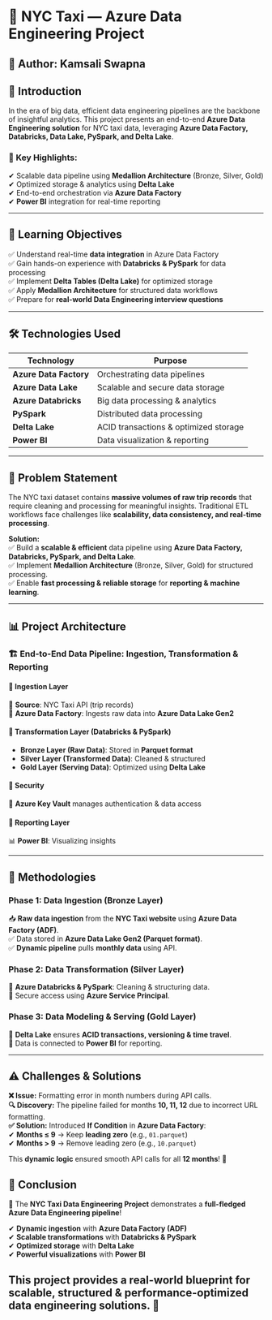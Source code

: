 # 🚖 NYC Taxi — Azure Data Engineering Project  

## 👤 Author: Kamsali Swapna  

## 📌 Introduction  
In the era of big data, efficient data engineering pipelines are the backbone of insightful analytics. This project presents an end-to-end **Azure Data Engineering solution** for NYC taxi data, leveraging **Azure Data Factory, Databricks, Data Lake, PySpark, and Delta Lake**.  

### 🔹 Key Highlights:  
✔ Scalable data pipeline using **Medallion Architecture** (Bronze, Silver, Gold)  
✔ Optimized storage & analytics using **Delta Lake**  
✔ End-to-end orchestration via **Azure Data Factory**  
✔ **Power BI** integration for real-time reporting  

---

## 🎯 Learning Objectives  
✅ Understand real-time **data integration** in Azure Data Factory  
✅ Gain hands-on experience with **Databricks & PySpark** for data processing  
✅ Implement **Delta Tables (Delta Lake)** for optimized storage  
✅ Apply **Medallion Architecture** for structured data workflows  
✅ Prepare for **real-world Data Engineering interview questions**  

---

## 🛠️ Technologies Used  
| Technology       | Purpose |  
|-----------------|--------------------------------|  
| **Azure Data Factory** | Orchestrating data pipelines |  
| **Azure Data Lake** | Scalable and secure data storage |  
| **Azure Databricks** | Big data processing & analytics |  
| **PySpark** | Distributed data processing |  
| **Delta Lake** | ACID transactions & optimized storage |  
| **Power BI** | Data visualization & reporting |  

---

## 📌 Problem Statement  
The NYC taxi dataset contains **massive volumes of raw trip records** that require cleaning and processing for meaningful insights. Traditional ETL workflows face challenges like **scalability, data consistency, and real-time processing**.  

**Solution:**  
✅ Build a **scalable & efficient** data pipeline using **Azure Data Factory, Databricks, PySpark, and Delta Lake**.  
✅ Implement **Medallion Architecture** (Bronze, Silver, Gold) for structured processing.  
✅ Enable **fast processing & reliable storage** for **reporting & machine learning**.  

---

## 📊 Project Architecture  

### 🏗️ End-to-End Data Pipeline: Ingestion, Transformation & Reporting  

#### **🔹 Ingestion Layer**  
📌 **Source**: NYC Taxi API (trip records)  
📌 **Azure Data Factory**: Ingests raw data into **Azure Data Lake Gen2**  

#### **🔹 Transformation Layer (Databricks & PySpark)**  
- **Bronze Layer (Raw Data)**: Stored in **Parquet format**  
- **Silver Layer (Transformed Data)**: Cleaned & structured  
- **Gold Layer (Serving Data)**: Optimized using **Delta Lake**  

#### **🔹 Security**  
🔐 **Azure Key Vault** manages authentication & data access  

#### **🔹 Reporting Layer**  
📊 **Power BI**: Visualizing insights  

---

## 🚀 Methodologies  

### **Phase 1: Data Ingestion (Bronze Layer)**  
📥 **Raw data ingestion** from the **NYC Taxi website** using **Azure Data Factory (ADF)**.  
✅ Data stored in **Azure Data Lake Gen2 (Parquet format)**.  
✅ **Dynamic pipeline** pulls **monthly data** using API.  

### **Phase 2: Data Transformation (Silver Layer)**  
📌 **Azure Databricks & PySpark**: Cleaning & structuring data.  
📌 Secure access using **Azure Service Principal**.  

### **Phase 3: Data Modeling & Serving (Gold Layer)**  
📌 **Delta Lake** ensures **ACID transactions, versioning & time travel**.  
📌 Data is connected to **Power BI** for reporting.  

---

## ⚠️ Challenges & Solutions  

**❌ Issue:** Formatting error in month numbers during API calls.  
**🔍 Discovery:** The pipeline failed for months **10, 11, 12** due to incorrect URL formatting.  
**✅ Solution:** Introduced **If Condition** in **Azure Data Factory**:  
✔ **Months ≤ 9** → Keep **leading zero** (e.g., `01.parquet`)  
✔ **Months > 9** → Remove leading zero (e.g., `10.parquet`)  

This **dynamic logic** ensured smooth API calls for all **12 months**! 🚀  

## 🎯 Conclusion  
🚀 The **NYC Taxi Data Engineering Project** demonstrates a **full-fledged Azure Data Engineering pipeline**!  

✔ **Dynamic ingestion** with **Azure Data Factory (ADF)**  
✔ **Scalable transformations** with **Databricks & PySpark**  
✔ **Optimized storage** with **Delta Lake**  
✔ **Powerful visualizations** with **Power BI**  

This project provides a **real-world blueprint** for **scalable, structured & performance-optimized data engineering solutions**. 🎉  
---
